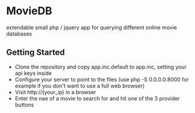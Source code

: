 # MovieDB
extendable small php / jquery app for querying different online movie databases

## Getting Started
* Clone the repository and copy app.inc.default to app.inc, setting your api keys inside
* Configure your server to point to the files (use php -S 0.0.0.0:8000 for example if you don't want to use a full web browser)
* Visit http://(your_ip) in a browser
* Enter the nae of a movie to search for and hit one of the 3 provider buttons
